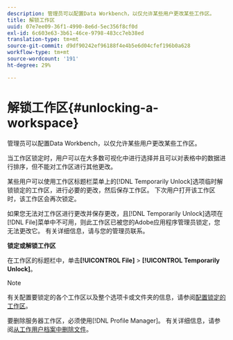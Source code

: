 ```yaml
---
description: 管理员可以配置Data Workbench，以仅允许某些用户更改某些工作区。
title: 解锁工作区
uuid: 07e7ee09-36f1-4990-8e6d-5ec356f8cf0d
exl-id: 6c603e63-3b61-46ce-9798-483cc7eb38ed
translation-type: tm+mt
source-git-commit: d9df90242ef96188f4e4b5e6d04cfef196b0a628
workflow-type: tm+mt
source-wordcount: '191'
ht-degree: 29%

---
```


# 解锁工作区{#unlocking-a-workspace}

管理员可以配置Data Workbench，以仅允许某些用户更改某些工作区。

当工作区锁定时，用户可以在大多数可视化中进行选择并且可以对表格中的数据进行排序，但不能对工作区进行其他更改。

某些用户可以使用工作区标题栏菜单上的[!DNL Temporarily Unlock]选项临时解锁锁定的工作区，进行必要的更改，然后保存工作区。 下次用户打开该工作区时，该工作区会再次锁定。

如果您无法对工作区进行更改并保存更改，且[!DNL Temporarily Unlock]选项在[!DNL File]菜单中不可用，则此工作区已被您的Adobe应用程序管理员锁定，您无法更改它。 有关详细信息，请与您的管理员联系。

**锁定或解锁工作区**

在工作区的标题栏中，单击&#x200B;**[!UICONTROL File]** > **[!UICONTROL Temporarily Unlock]**。

>[!NOTE]
>
>有关配置要锁定的各个工作区以及整个选项卡或文件夹的信息，请参阅[配置锁定的工作区](../../../home/c-get-started/c-intf-anlys-ftrs/c-config-locked-wkspc/c-config-locked-wkspc.md#concept-b6ce110bbed645d89f29373b5106836a)。

要删除服务器工作区，必须使用[!DNL Profile Manager]。 有关详细信息，请参阅[从工作用户档案中删除文件](../../../home/c-get-started/c-admin-intrf/c-prof-mgr/t-del-files-wkg-prof.md#task-1e29c25e6c824cc9b51cb651e835856b)。

